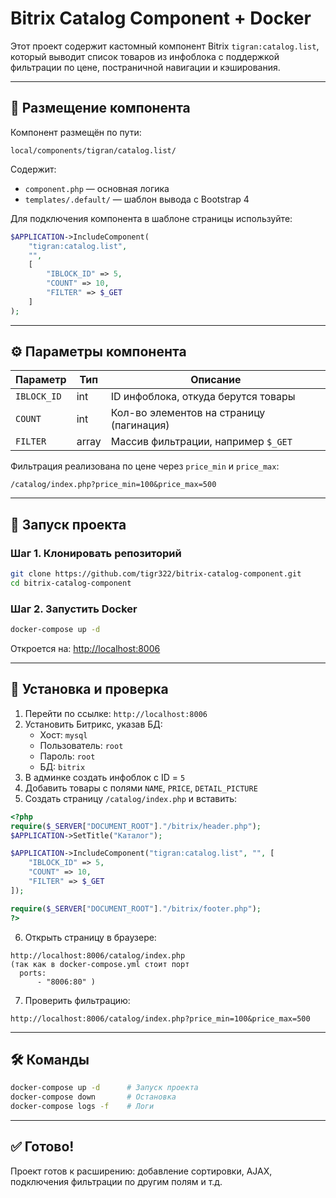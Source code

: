 # Bitrix Catalog Component + Docker

Этот проект содержит кастомный компонент Bitrix `tigran:catalog.list`, который выводит список товаров из инфоблока с поддержкой фильтрации по цене, постраничной навигации и кэширования.

---

## 📁 Размещение компонента

Компонент размещён по пути:

```
local/components/tigran/catalog.list/
```

Содержит:
- `component.php` — основная логика
- `templates/.default/` — шаблон вывода с Bootstrap 4

Для подключения компонента в шаблоне страницы используйте:

```php
$APPLICATION->IncludeComponent(
    "tigran:catalog.list",
    "",
    [
        "IBLOCK_ID" => 5,
        "COUNT" => 10,
        "FILTER" => $_GET
    ]
);
```

---

## ⚙️ Параметры компонента

| Параметр     | Тип     | Описание                                     |
|--------------|---------|----------------------------------------------|
| `IBLOCK_ID`  | int     | ID инфоблока, откуда берутся товары          |
| `COUNT`      | int     | Кол-во элементов на страницу (пагинация)     |
| `FILTER`     | array   | Массив фильтрации, например `$_GET`          |

Фильтрация реализована по цене через `price_min` и `price_max`:

```
/catalog/index.php?price_min=100&price_max=500
```

---

## 🚀 Запуск проекта

### Шаг 1. Клонировать репозиторий

```bash
git clone https://github.com/tigr322/bitrix-catalog-component.git
cd bitrix-catalog-component
```

### Шаг 2. Запустить Docker

```bash
docker-compose up -d
```

Откроется на: [http://localhost:8006](http://localhost:8006)

---

## 🧩 Установка и проверка

1. Перейти по ссылке: `http://localhost:8006`
2. Установить Битрикс, указав БД:
    - Хост: `mysql`
    - Пользователь: `root`
    - Пароль: `root`
    - БД: `bitrix`
3. В админке создать инфоблок с ID = `5`
4. Добавить товары с полями `NAME`, `PRICE`, `DETAIL_PICTURE`
5. Создать страницу `/catalog/index.php` и вставить:

```php
<?php
require($_SERVER["DOCUMENT_ROOT"]."/bitrix/header.php");
$APPLICATION->SetTitle("Каталог");

$APPLICATION->IncludeComponent("tigran:catalog.list", "", [
    "IBLOCK_ID" => 5,
    "COUNT" => 10,
    "FILTER" => $_GET
]);

require($_SERVER["DOCUMENT_ROOT"]."/bitrix/footer.php");
?>
```

6. Открыть страницу в браузере:

```
http://localhost:8006/catalog/index.php
(так как в docker-compose.yml стоит порт
  ports:
      - "8006:80" )
```

7. Проверить фильтрацию:

```
http://localhost:8006/catalog/index.php?price_min=100&price_max=500
```

---

## 🛠 Команды

```bash
docker-compose up -d      # Запуск проекта
docker-compose down       # Остановка
docker-compose logs -f    # Логи
```

---

## ✅ Готово!

Проект готов к расширению: добавление сортировки, AJAX, подключения фильтрации по другим полям и т.д.